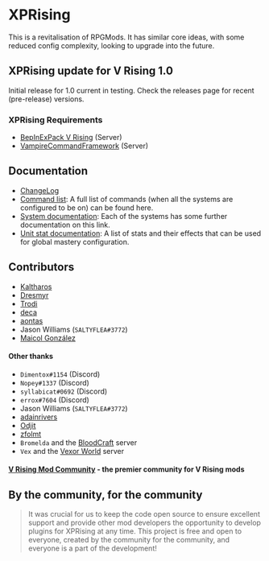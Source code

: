 # XPRising

This is a revitalisation of RPGMods. It has similar core ideas, with some reduced config complexity, looking to upgrade into the future.

## XPRising update for V Rising 1.0

Initial release for 1.0 current in testing. Check the releases page for recent (pre-release) versions.

### XPRising Requirements

- [BepInExPack V Rising](https://v-rising.thunderstore.io/package/BepInEx/BepInExPack_V_Rising/) (Server)
- [VampireCommandFramework](https://v-rising.thunderstore.io/package/deca/VampireCommandFramework/) (Server)

## Documentation

- [ChangeLog](CHANGELOG.md)
- [Command list](Command.md): A full list of commands (when all the systems are configured to be on) can be found here.
- [System documentation](Documentation.md): Each of the systems has some further documentation on this link.
- [Unit stat documentation](UnitStats.md): A list of stats and their effects that can be used for global mastery configuration.

## Contributors

- [Kaltharos](https://github.com/Kaltharos)
- [Dresmyr](https://github.com/Darkon47)
- [Trodi](https://github.com/oscarpedrero)
- [deca](https://github.com/decaprime)
- [aontas](https://github.com/aontas)
- Jason Williams (`SALTYFLEA#3772`)
- [Maicol González](https://github.com/nerzhei)

#### Other thanks

- `Dimentox#1154` (Discord)
- `Nopey#1337` (Discord)
- `syllabicat#0692` (Discord)
- `errox#7604` (Discord)
- Jason Williams (`SALTYFLEA#3772`)
- [adainrivers](https://github.com/adainrivers)
- [Odjit](https://github.com/Odjit)
- [zfolmt](https://github.com/mfoltz)
- `Bromelda` and the [BloodCraft](https://discord.gg/aDh98KtEWZ) server
- `Vex` and the [Vexor World](https://discord.gg/dnVXnHbS) server

#### [V Rising Mod Community](https://discord.gg/vrisingmods) - the premier community for V Rising mods

## By the community, for the community

> It was crucial for us to keep the code open source to ensure excellent support and provide other mod developers the opportunity to develop plugins for XPRising at any time. This project is free and open to everyone, created by the community for the community, and everyone is a part of the development!